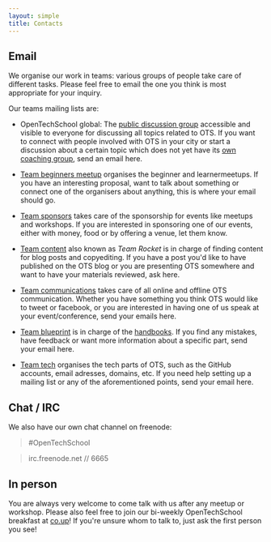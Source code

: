 ```yaml
---
layout: simple
title: Contacts
---
```


## Email

We organise our work in teams: various groups of people take care of different tasks. Please feel free to email the one you think is most appropriate for your inquiry.

Our teams mailing lists are:

 * OpenTechSchool global: The [public discussion group](https://groups.google.com/a/opentechschool.org/forum/?fromgroups#!forum/discuss.global) accessible and visible to everyone for discussing all topics related to OTS. If you want to connect with people involved with OTS in your city or start a discussion about a certain topic which does not yet have its [own coaching group](/handbooks/mailinglists.html#coaches_lists), send an email here.

 * [Team beginners meetup](mailto:team.beginners-meetup[at]opentechschool.org) organises the beginner and learnermeetups. If you have an interesting proposal, want to talk about something or connect one of the organisers about anything, this is where your email should go.

 * [Team sponsors](team.sponsors[at]opentechschool.org) takes care of the sponsorship for events like meetups and workshops. If you are interested in sponsoring one of our events, either with money, food or by offering a venue, let them know.

 * [Team content](mailto:team.content[at]opentechschool.org) also known as _Team Rocket_ is in charge of finding content for blog posts and copyediting. If you have a post you'd like to have published on the OTS blog or you are presenting OTS somewhere and want to have your materials reviewed, ask here.

 * [Team communications](mailto:team.communications[at]opentechschool.org) takes care of all online and offline OTS communication. Whether you have something you think OTS would like to tweet or facebook, or you are interested in having one of us speak at your event/conference, send your emails here.

 * [Team blueprint](team.blueprint[at]opentechschool.org) is in charge of the [handbooks](/handbooks/). If you find any mistakes, have feedback or want more information about a specific part, send your email here.

 * [Team tech](mailto:team.tech[at]opentechschool.org) organises the tech parts of OTS, such as the GitHub accounts, email adresses, domains, etc. If you need help setting up a mailing list or any of the aforementioned points, send your email here.

## Chat / IRC

We also have our own chat channel on freenode:

> \#OpenTechSchool

> irc.freenode.net // 6665


## In person

You are always very welcome to come talk with us after any meetup or workshop. Please also feel free to join our bi-weekly OpenTechSchool breakfast at [co.up](http://co-up.de)! If you're unsure whom to talk to, just ask the first person you see!

